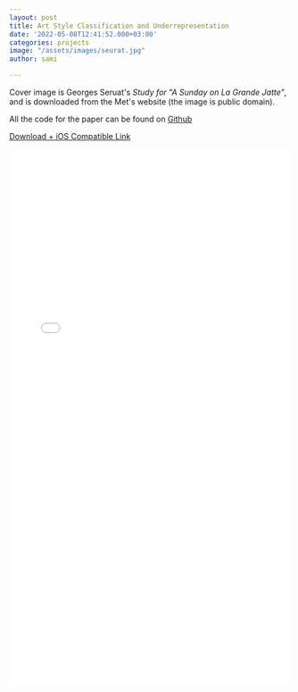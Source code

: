 ```yaml
---
layout: post
title: Art Style Classification and Underrepresentation
date: '2022-05-08T12:41:52.000+03:00'
categories: projects
image: "/assets/images/seurat.jpg"
author: sami

---
```

Cover image is Georges Seruat's _Study for "A Sunday on La Grande Jatte"_, and is downloaded from the Met's website (the image is public domain).

All the code for the paper can be found on [Github](https://github.com/sami-amer/art-style-classification)

[Download + iOS Compatible Link](../../assets/files/9_60_Final_Report.pdf)

<embed src="/assets/files/9_60_Final_Report.pdf" type="application/pdf" style="width: 100%; height: 100vw"/>